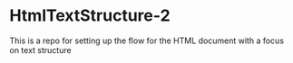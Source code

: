 # HtmlTextStructure-2
This is a repo for setting up the flow for the HTML document with a focus on text structure
